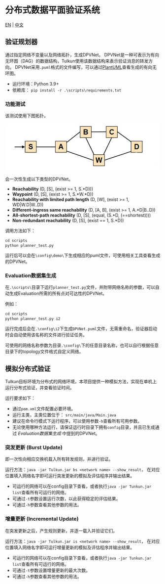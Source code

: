 # 分布式数据平面验证系统

[EN](README.md) | [中文](README_CN.md)

## 验证规划器

通过指定网络不变量以及网络拓扑，生成DPVNet。
DPVNet是一种可表示为有向无环图（DAG）的数据结构，Tulkun使用该数据结构来表示验证消息的转发方向。
DPVNet采用`.puml`格式的文件编写，可以通过[PlantUML](https://plantuml.com/)查看生成的有向无环图。

- 运行环境：Python 3.9+
- 依赖库： `pip install -r .\scripts\requirements.txt`

### 功能测试

该测试使用下图拓扑。

![demo-topology](./config/demo/demo-topology.png)

会一次性生成以下类型的DPVNet。

- **Reachability** (D, \[S], (exist >= 1, S.*D)))
- **Waypoint** (D, \[S], (exist >= 1, S.*W.*D))
- **Reachability with limited path length** (D, \[W], (exist >= 1,
  WD|W.D|W..D))
- **Different-ingress same reachability** (D, \[A, B], (exist >= 1,
  A.*D|B..D))
- **All-shortest-path reachability** (D, \[S], (equal, (S.*D,
  (==shortest))))
- **Non-redundant reachability** (D, \[S], (exist == 1, S.*D))

调用方法如下：

```shell
cd scripts
python planner_test.py
```

运行后可以会在`\config\demo\`下生成相应的puml文件，可使用相关工具查看生成的DPVNet。


### Evaluation数据集生成

在`.\scripts\`目录下运行`planner_test.py`文件，并附带网络名称的参数，可以自动生成Evaluation所需的所有点对可达性的DPVNet。

例如：

```shell
cd scripts
python planner_test.py i2
```

运行完成后会在`.\config\i2`下生成`DPVNet.puml`文件，无需重命名，验证器启动时会自动使用该名称的文件进行验证任务。

可使用的网络名称参数为目录`.\config\`下的任意目录名称，也可以自行根据任意目录下的topology文件格式自定义网络。

## 模拟分布式验证

Tulkun目标环境为分布式的网络环境，本项目提供一种模拟方法，实现在单机上运行分布式验证，并查看验证时间。

运行要求如下：

- 通过`pom.xml`文件配置必要环境。
- 运行主类，主类位置位于： `src/main/java/Main.java`
- 建议在命令行模式下运行程序，可以使用参数`-h`查看所有可用参数。
- 无论使用哪种方法运行，请保证运行时目录下拥有`config`目录，并且已生成通过
  *Evaluation数据集生成* 中提到的DPVNet。

### 突发更新 (Burst Update)

即一次性向相应交换机载入所有转发规则，并进行验证。

运行方法：`java -jar Tulkun.jar bs <network name> --show_result`，
在对应位置填入网络名字即可运行突发更新的模拟及评估程序并输出结果。

- 可运行的网络可以在config目录下查看，或者执行`java -jar Tunkun.jar
  list`查看所有可运行的网络。
- 可通过`-t`参数设置运行次数，以此获得稳定的评估结果。
- 可通过`-h`参数查看其他参数的用法。

### 增量更新 (Incremental Update)

在突发更新之后，产生规则更新，并逐一载入并验证它们。

运行方法：`java -jar Tulkun.jar is <network name> --show_result`，
在对应位置填入网络名字即可运行增量更新的模拟及评估程序并输出结果。

- 可运行的网络可以在config目录下查看，或者执行`java -jar Tunkun.jar
  list`查看所有可运行的网络。
- 可通过`-t`参数设置增量更新的最大次数。
- 可通过`-h`参数查看其他参数的用法。


